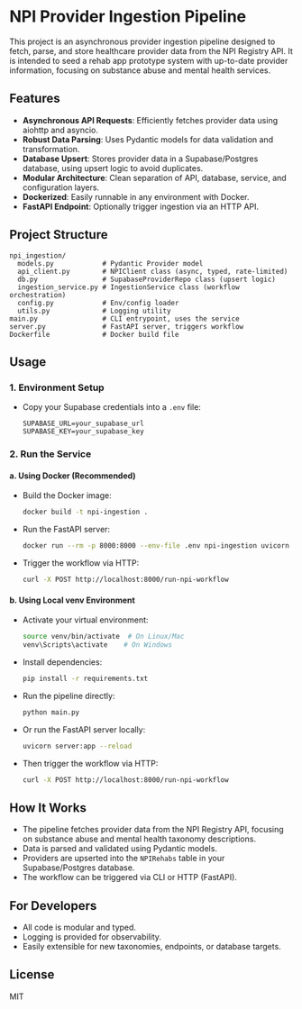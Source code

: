 # NPI Provider Ingestion Pipeline

This project is an asynchronous provider ingestion pipeline designed to fetch, parse, and store healthcare provider data from the NPI Registry API. It is intended to seed a rehab app prototype system with up-to-date provider information, focusing on substance abuse and mental health services.

## Features

- **Asynchronous API Requests**: Efficiently fetches provider data using aiohttp and asyncio.
- **Robust Data Parsing**: Uses Pydantic models for data validation and transformation.
- **Database Upsert**: Stores provider data in a Supabase/Postgres database, using upsert logic to avoid duplicates.
- **Modular Architecture**: Clean separation of API, database, service, and configuration layers.
- **Dockerized**: Easily runnable in any environment with Docker.
- **FastAPI Endpoint**: Optionally trigger ingestion via an HTTP API.

## Project Structure

```
npi_ingestion/
  models.py            # Pydantic Provider model
  api_client.py        # NPIClient class (async, typed, rate-limited)
  db.py                # SupabaseProviderRepo class (upsert logic)
  ingestion_service.py # IngestionService class (workflow orchestration)
  config.py            # Env/config loader
  utils.py             # Logging utility
main.py                # CLI entrypoint, uses the service
server.py              # FastAPI server, triggers workflow
Dockerfile             # Docker build file
```

## Usage

### 1. Environment Setup

- Copy your Supabase credentials into a `.env` file:
  ```
  SUPABASE_URL=your_supabase_url
  SUPABASE_KEY=your_supabase_key
  ```

### 2. Run the Service

#### a. Using Docker (Recommended)

- Build the Docker image:
  ```sh
  docker build -t npi-ingestion .
  ```
- Run the FastAPI server:
  ```sh
  docker run --rm -p 8000:8000 --env-file .env npi-ingestion uvicorn server:app --host 0.0.0.0 --port 8000
  ```
- Trigger the workflow via HTTP:
  ```sh
  curl -X POST http://localhost:8000/run-npi-workflow
  ```

#### b. Using Local venv Environment

- Activate your virtual environment:
  ```sh
  source venv/bin/activate  # On Linux/Mac
  venv\Scripts\activate    # On Windows
  ```
- Install dependencies:
  ```sh
  pip install -r requirements.txt
  ```
- Run the pipeline directly:
  ```sh
  python main.py
  ```
- Or run the FastAPI server locally:
  ```sh
  uvicorn server:app --reload
  ```
- Then trigger the workflow via HTTP:
  ```sh
  curl -X POST http://localhost:8000/run-npi-workflow
  ```

## How It Works

- The pipeline fetches provider data from the NPI Registry API, focusing on substance abuse and mental health taxonomy descriptions.
- Data is parsed and validated using Pydantic models.
- Providers are upserted into the `NPIRehabs` table in your Supabase/Postgres database.
- The workflow can be triggered via CLI or HTTP (FastAPI).

## For Developers

- All code is modular and typed.
- Logging is provided for observability.
- Easily extensible for new taxonomies, endpoints, or database targets.

## License

MIT
